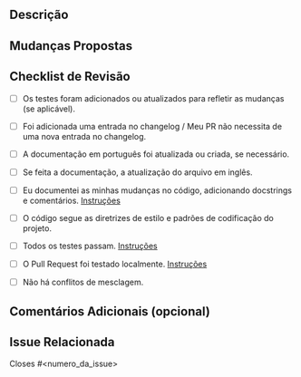 ## Descrição
<!--- Descreva de forma sucinta e clara qual é o propósito deste Pull Request. Explique o que ele faz ou resolve.-->

## Mudanças Propostas
<!--- Liste as principais alterações ou melhorias que estão sendo propostas neste Pull Request.

- Exemplo 1: Descrição da primeira alteração.
- Exemplo 2: Descrição da segunda alteração.
- ...-->


## Checklist de Revisão
<!--- Marque as caixas que se aplicam. Você pode deixar caixas desmarcadas se elas não se aplicarem.-->

- [ ] Os testes foram adicionados ou atualizados para refletir as mudanças (se aplicável).
- [ ] Foi adicionada uma entrada no changelog / Meu PR não necessita de uma nova entrada no changelog.
- [ ] A documentação em português foi atualizada ou criada, se necessário.
- [ ] Se feita a documentação, a atualização do arquivo em inglês. <!---Permitido uso de Google Tradutor/ChatGPT. -->
- [ ] Eu documentei as minhas mudanças no código, adicionando docstrings e comentários. [Instruções](https://github.com/brazilian-utils/brutils-python/blob/main/CONTRIBUTING.md#8-fa%C3%A7a-as-suas-altera%C3%A7%C3%B5es)
- [ ] O código segue as diretrizes de estilo e padrões de codificação do projeto.
- [ ] Todos os testes passam. [Instruções](https://github.com/brazilian-utils/brutils-python/blob/main/CONTRIBUTING.md#testes)
- [ ] O Pull Request foi testado localmente. [Instruções](https://github.com/brazilian-utils/brutils-python/blob/main/CONTRIBUTING.md#7-execute-o-brutils-localmente)
- [ ] Não há conflitos de mesclagem.


## Comentários Adicionais (opcional)
<!--- Adicione qualquer informação adicional ou contexto que você acha importante para os revisores entenderem suas mudanças.-->

## Issue Relacionada
<!---Todos os PRs devem ter uma issue relacionada. Dessa forma, podemos garantir que ninguém perca tempo trabalhando em algo que não precisa ser feito. -->


Closes #<numero_da_issue>
